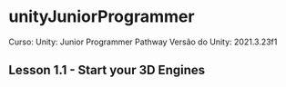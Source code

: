 # unityJuniorProgrammer

Curso: Unity: Junior Programmer Pathway
Versão do Unity: 2021.3.23f1

## Lesson 1.1 - Start your 3D Engines
